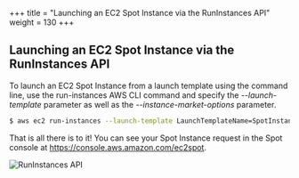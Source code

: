 +++
title = "Launching an EC2 Spot Instance via the RunInstances API"
weight = 130
+++

## Launching an EC2 Spot Instance via the RunInstances API

To launch an EC2 Spot Instance from a launch template using the command
line, use the run-instances AWS CLI command and specify the
*--launch-template* parameter as well as the *--instance-market-options*
parameter.

```bash
$ aws ec2 run-instances --launch-template LaunchTemplateName=SpotInstanceTemplate,Version=1 --instance-market-options MarketType=spot --subnet-id $publicSubnet1
```

That is all there is to it\! You can see your Spot Instance request in
the Spot console at <https://console.aws.amazon.com/ec2spot>.

![RunInstances API](/images/launching_ec2_spot_instances/runinstances_api_image_1.png)
